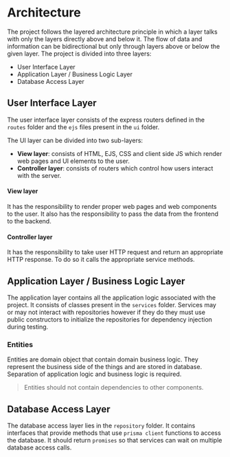 # Architecture

The project follows the layered architecture principle in which a layer talks with only the layers directly above
and below it. The flow of data and information can be bidirectional but only through layers above or below the given
layer.
The project is divided into three layers:

- User Interface Layer
- Application Layer / Business Logic Layer
- Database Access Layer

## User Interface Layer

The user interface layer consists of the express routers defined in the `routes` folder and
the `ejs` files present in the `ui` folder.

The UI layer can be divided into two sub-layers:

- **View layer**: consists of HTML, EJS, CSS and client side JS which render web pages and UI elements to the user.
- **Controller layer**: consists of routers which control how users interact with the server.

#### **View layer**

It has the responsibility to render proper web pages and web components to the user. It also has the responsibility
to pass the data from the frontend to the backend.

#### **Controller layer**

It has the responsibility to take user HTTP request and return an appropriate HTTP response. To do so it calls
the appropriate service methods.

## Application Layer / Business Logic Layer

The application layer contains all the application logic associated with the project.
It consists of classes present in the `services` folder. Services may or may not interact with repositories however
if they do they must use public constructors to initialize the repositories for dependency injection during testing.

### Entities

Entities are domain object that contain domain business logic. They represent the business side of the things and are
stored in database. Separation of application logic and business logic is required.

> Entities should not contain dependencies to other components.

## Database Access Layer

The database access layer lies in the `repository` folder. It contains interfaces that provide
methods that use `prisma client` functions to access the database. It should return `promises` so that
services can wait on multiple database access calls.